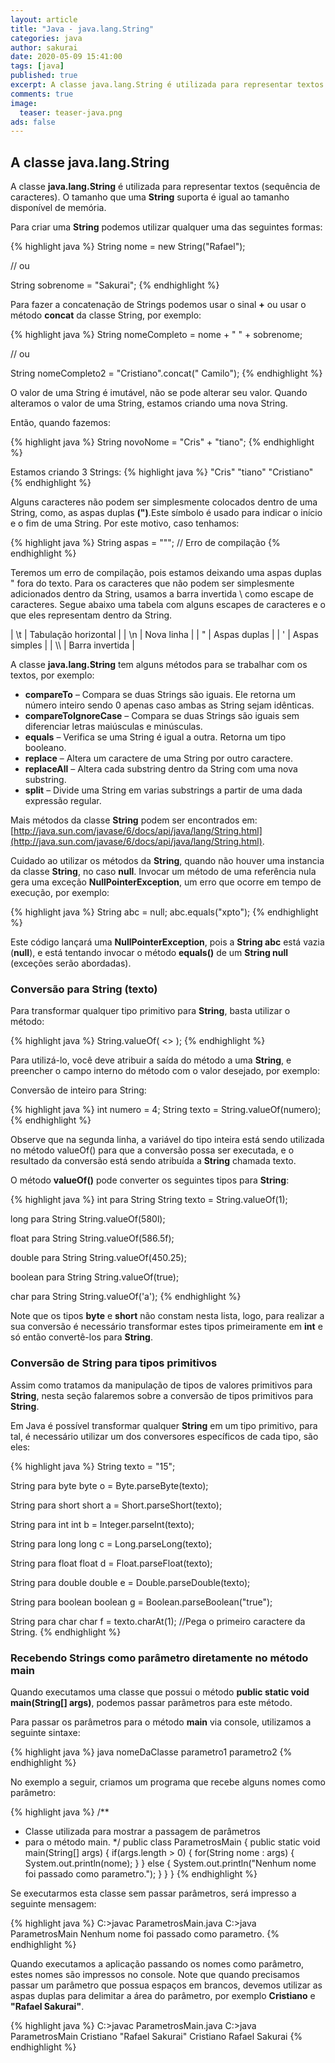 ```yaml
---
layout: article
title: "Java - java.lang.String"
categories: java
author: sakurai
date: 2020-05-09 15:41:00
tags: [java]
published: true
excerpt: A classe java.lang.String é utilizada para representar textos (sequência de caracteres).
comments: true
image:
  teaser: teaser-java.png
ads: false
---
```


## A classe java.lang.String

A classe **java.lang.String** é utilizada para representar textos (sequência de caracteres). O tamanho que uma **String** suporta é igual ao tamanho disponível de memória.

Para criar uma **String** podemos utilizar qualquer uma das seguintes formas:

{% highlight java %}
String nome = new String("Rafael");

// ou

String sobrenome = "Sakurai";
{% endhighlight %}

Para fazer a concatenação de Strings podemos usar o sinal **+** ou usar o método **concat** da classe String, por exemplo:

{% highlight java %}
String nomeCompleto = nome + " " + sobrenome;

// ou

String nomeCompleto2 = "Cristiano".concat(" Camilo");
{% endhighlight %}

O valor de uma String é imutável, não se pode alterar seu valor. Quando alteramos o valor de uma String, estamos criando uma nova String.

Então, quando fazemos:

{% highlight java %}
String novoNome = "Cris" + "tiano";
{% endhighlight %}

Estamos criando 3 Strings:
{% highlight java %}
	"Cris"
	"tiano"
	"Cristiano"
{% endhighlight %}

Alguns caracteres não podem ser simplesmente colocados dentro de uma String, como, as aspas duplas **(")**.Este símbolo é usado para indicar o início e o fim de uma String. Por este motivo, caso tenhamos:

{% highlight java %}
String aspas = """; // Erro de compilação
{% endhighlight %}

Teremos um erro de compilação, pois estamos deixando uma aspas duplas " fora do texto. Para os caracteres que não podem ser simplesmente adicionados dentro da String, usamos a barra invertida \ como escape de caracteres. Segue abaixo uma tabela com alguns escapes de caracteres e o que eles representam dentro da String.

| \t | Tabulação horizontal |
| \n | Nova linha           |
| \" | Aspas duplas         |
| \' | Aspas simples        |
| \\\\ | Barra invertida      |

A classe **java.lang.String** tem alguns métodos para se trabalhar com os textos, por exemplo:

- **compareTo** – Compara se duas Strings são iguais. Ele retorna um número inteiro sendo 0 apenas caso ambas as String sejam idênticas.
- **compareToIgnoreCase** – Compara se duas Strings são iguais sem diferenciar letras maiúsculas e minúsculas.
- **equals** – Verifica se uma String é igual a outra. Retorna um tipo booleano.
- **replace** – Altera um caractere de uma String por outro caractere.
- **replaceAll** – Altera cada substring dentro da String com uma nova substring.
- **split** – Divide uma String em varias substrings a partir de uma dada expressão regular.

Mais métodos da classe **String** podem ser encontrados em: [http://java.sun.com/javase/6/docs/api/java/lang/String.html](http://java.sun.com/javase/6/docs/api/java/lang/String.html).

Cuidado ao utilizar os métodos da **String**, quando não houver uma instancia da classe **String**, no caso **null**. Invocar um método de uma referência nula gera uma exceção **NullPointerException**, um erro que ocorre em tempo de execução, por exemplo:

{% highlight java %}
String abc = null;
abc.equals("xpto");
{% endhighlight %}

Este código lançará uma **NullPointerException**, pois a **String abc** está vazia (**null**), e está tentando invocar o método **equals()** de um **String null** (exceções serão abordadas).


### Conversão para String (texto)

Para transformar qualquer tipo primitivo para **String**, basta utilizar o método:

{% highlight java %}
String.valueOf( <<informacao que se convertida para texto>> );
{% endhighlight %}

Para utilizá-lo, você deve atribuir a saída do método a uma **String**, e preencher o campo interno do método com o valor desejado, por exemplo:

Conversão de inteiro para String:

{% highlight java %}
int numero = 4;
String texto = String.valueOf(numero);
{% endhighlight %}

Observe que na segunda linha, a variável do tipo inteira está sendo utilizada no método valueOf() para que a conversão possa ser executada, e o resultado da conversão está sendo atribuída a **String** chamada texto.

O método **valueOf()** pode converter os seguintes tipos para **String**:

{% highlight java %}
int para String
String texto = String.valueOf(1);

long para String
String.valueOf(580l);

float para String
	String.valueOf(586.5f);

double para String
	String.valueOf(450.25);

boolean para String
	String.valueOf(true);

char para String
String.valueOf('a');
{% endhighlight %}

Note que os tipos **byte** e **short** não constam nesta lista, logo, para realizar a sua conversão é necessário transformar estes tipos primeiramente em **int** e só então convertê-los para **String**.


### Conversão de String para tipos primitivos

Assim como tratamos da manipulação de tipos de valores primitivos para **String**, nesta seção falaremos sobre a conversão de tipos primitivos para **String**.

Em Java é possível transformar qualquer **String** em um tipo primitivo, para tal, é necessário utilizar um dos conversores específicos de cada tipo, são eles:

{% highlight java %}
String texto = "15";

String para byte
byte o = Byte.parseByte(texto);

String para short
short a = Short.parseShort(texto);

String para int
int b = Integer.parseInt(texto);

String para long
long c = Long.parseLong(texto);

String para float
float d = Float.parseFloat(texto);

String para double
double e = Double.parseDouble(texto);

String para boolean
boolean  g = Boolean.parseBoolean("true");

String para char
char f = texto.charAt(1); //Pega o primeiro caractere da String.
{% endhighlight %}

### Recebendo Strings como parâmetro diretamente no método main

Quando executamos uma classe que possui o método **public static void main(String[] args)**, podemos passar parâmetros para este método.

Para passar os parâmetros para o método **main** via console, utilizamos a seguinte sintaxe:

{% highlight java %}
java nomeDaClasse parametro1 parametro2
{% endhighlight %}

No exemplo a seguir, criamos um programa que recebe alguns nomes como parâmetro:

{% highlight java %}
/**
 * Classe utilizada para mostrar a passagem de parâmetros
 * para o método main.
 */
public class ParametrosMain {
    public static void main(String[] args) {
        if(args.length > 0) {
            for(String nome : args) {
                System.out.println(nome);
            }
        } else {
            System.out.println("Nenhum nome foi passado como parametro.");
        }
    }
}
{% endhighlight %}

Se executarmos esta classe sem passar parâmetros, será impresso a seguinte mensagem:

{% highlight java %}
C:\>javac ParametrosMain.java
C:\>java ParametrosMain
Nenhum nome foi passado como parametro.
{% endhighlight %}

Quando executamos a aplicação passando os nomes como parâmetro, estes nomes são impressos no console. Note que quando precisamos passar um parâmetro que possua espaços em brancos, devemos utilizar as aspas duplas para delimitar a área do parâmetro, por exemplo **Cristiano** e **"Rafael Sakurai"**.

{% highlight java %}
C:\>javac ParametrosMain.java
C:\>java ParametrosMain Cristiano "Rafael Sakurai"
Cristiano
Rafael Sakurai
{% endhighlight %}